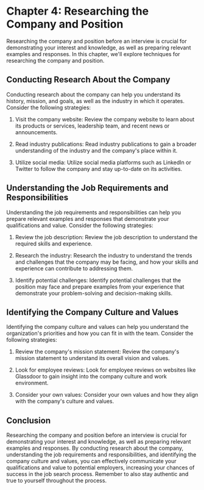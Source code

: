 Chapter 4: Researching the Company and Position
===============================================

Researching the company and position before an interview is crucial for demonstrating your interest and knowledge, as well as preparing relevant examples and responses. In this chapter, we'll explore techniques for researching the company and position.

Conducting Research About the Company
-------------------------------------

Conducting research about the company can help you understand its history, mission, and goals, as well as the industry in which it operates. Consider the following strategies:

1. Visit the company website: Review the company website to learn about its products or services, leadership team, and recent news or announcements.

2. Read industry publications: Read industry publications to gain a broader understanding of the industry and the company's place within it.

3. Utilize social media: Utilize social media platforms such as LinkedIn or Twitter to follow the company and stay up-to-date on its activities.

Understanding the Job Requirements and Responsibilities
-------------------------------------------------------

Understanding the job requirements and responsibilities can help you prepare relevant examples and responses that demonstrate your qualifications and value. Consider the following strategies:

1. Review the job description: Review the job description to understand the required skills and experience.

2. Research the industry: Research the industry to understand the trends and challenges that the company may be facing, and how your skills and experience can contribute to addressing them.

3. Identify potential challenges: Identify potential challenges that the position may face and prepare examples from your experience that demonstrate your problem-solving and decision-making skills.

Identifying the Company Culture and Values
------------------------------------------

Identifying the company culture and values can help you understand the organization's priorities and how you can fit in with the team. Consider the following strategies:

1. Review the company's mission statement: Review the company's mission statement to understand its overall vision and values.

2. Look for employee reviews: Look for employee reviews on websites like Glassdoor to gain insight into the company culture and work environment.

3. Consider your own values: Consider your own values and how they align with the company's culture and values.

Conclusion
----------

Researching the company and position before an interview is crucial for demonstrating your interest and knowledge, as well as preparing relevant examples and responses. By conducting research about the company, understanding the job requirements and responsibilities, and identifying the company culture and values, you can effectively communicate your qualifications and value to potential employers, increasing your chances of success in the job search process. Remember to also stay authentic and true to yourself throughout the process.
